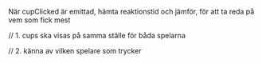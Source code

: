 När cupClicked är emittad, hämta reaktionstid och jämför, för att ta reda på vem som fick mest



// 1. 
cups ska visas på samma ställe för båda spelarna 

// 2. 
känna av vilken spelare som trycker 

